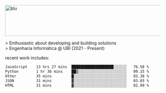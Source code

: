 
<img width="1415" height="100" alt="blu" src="https://github.com/rdsilva01/rdsilva01/assets/101207588/deb060e5-d035-4f09-b511-e3f50605b207">

\> Enthusiastic about developing and building solutions <br>
\> Engenharia Informática @ UBI (2021 - Present)

<!-- <a href="https://www.rodrigosilva.live/">personal website</a> 🏁 -->

<!-- ![](https://komarev.com/ghpvc/?username=rdsilva01) -->

recent work includes:
<!--START_SECTION:waka-->

```txt
JavaScript    13 hrs 27 mins  ███████████████████░░░░░░   76.58 %
Python        1 hr 36 mins    ██▒░░░░░░░░░░░░░░░░░░░░░░   09.15 %
Other         35 mins         █░░░░░░░░░░░░░░░░░░░░░░░░   03.38 %
JSON          31 mins         ▓░░░░░░░░░░░░░░░░░░░░░░░░   03.03 %
HTML          31 mins         ▓░░░░░░░░░░░░░░░░░░░░░░░░   02.99 %
```

<!--END_SECTION:waka-->

